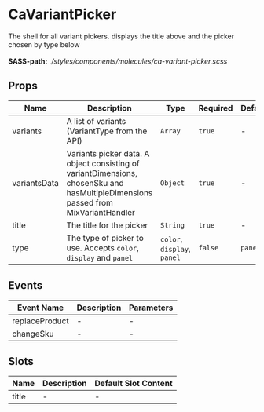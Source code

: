 # CaVariantPicker

The shell for all variant pickers. displays the title above and the picker chosen by type below<br><br> **SASS-path:** _./styles/components/molecules/ca-variant-picker.scss_

## Props

<!-- @vuese:CaVariantPicker:props:start -->
|Name|Description|Type|Required|Default|
|---|---|---|---|---|
|variants|A list of variants (VariantType from the API)|`Array`|`true`|-|
|variantsData|Variants picker data. A object consisting of variantDimensions, chosenSku and hasMultipleDimensions passed from MixVariantHandler|`Object`|`true`|-|
|title|The title for the picker|`String`|`true`|-|
|type|The type of picker to use. Accepts `color`, `display` and `panel`|`color`, `display`, `panel`|`false`|`panel`|

<!-- @vuese:CaVariantPicker:props:end -->


## Events

<!-- @vuese:CaVariantPicker:events:start -->
|Event Name|Description|Parameters|
|---|---|---|
|replaceProduct|-|-|
|changeSku|-|-|

<!-- @vuese:CaVariantPicker:events:end -->


## Slots

<!-- @vuese:CaVariantPicker:slots:start -->
|Name|Description|Default Slot Content|
|---|---|---|
|title|-|-|

<!-- @vuese:CaVariantPicker:slots:end -->



